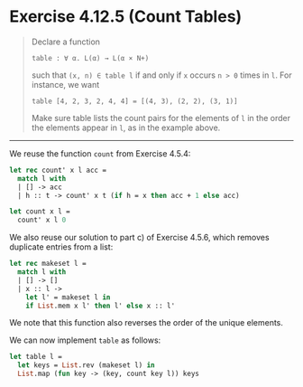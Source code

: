 # Exercise 4.12.5 (Count Tables)

> Declare a function
> ```text
> table : ∀ α. L(α) → L(α × N+)
> ```
> such that `(x, n) ∈ table l` if and only if `x` occurs `n > 0` times in `l`.
> For instance, we want
> ```text
> table [4, 2, 3, 2, 4, 4] = [(4, 3), (2, 2), (3, 1)]
> ```
> Make sure table lists the count pairs for the elements of `l` in the order the elements appear in `l`, as in the example above.

---

We reuse the function `count` from Exercise 4.5.4:
```ocaml
let rec count' x l acc =
  match l with
  | [] -> acc
  | h :: t -> count' x t (if h = x then acc + 1 else acc)

let count x l =
  count' x l 0
```

We also reuse our solution to part c) of Exercise 4.5.6, which removes duplicate entries from a list:
```ocaml
let rec makeset l =
  match l with
  | [] -> []
  | x :: l ->
    let l' = makeset l in
    if List.mem x l' then l' else x :: l'
```
We note that this function also reverses the order of the unique elements.

We can now implement `table` as follows:
```ocaml
let table l =
  let keys = List.rev (makeset l) in
  List.map (fun key -> (key, count key l)) keys
```
